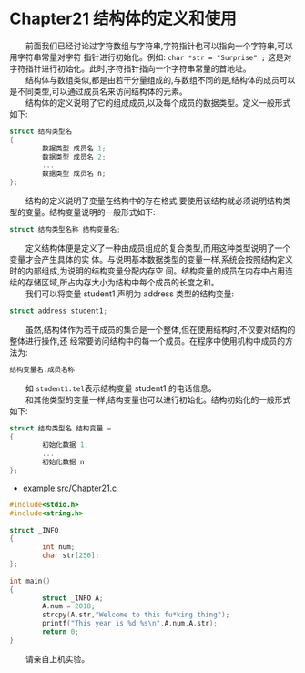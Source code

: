 # Chapter21 结构体的定义和使用

&emsp;&emsp;前面我们已经讨论过字符数组与字符串,字符指针也可以指向一个字符串,可以用字符串常量对字符 指针进行初始化。例如: `char *str = "Surprise" ;` 这是对字符指针进行初始化。此时,字符指针指向一个字符串常量的首地址。 <br>
&emsp;&emsp;结构体与数组类似,都是由若干分量组成的,与数组不同的是,结构体的成员可以是不同类型,可以通过成员名来访问结构体的元素。<br> 
&emsp;&emsp;结构体的定义说明了它的组成成员,以及每个成员的数据类型。定义一般形式如下: 
```C
struct 结构类型名 
{ 
        数据类型 成员名 1; 
        数据类型 成员名 2; 
        ... 
        数据类型 成员名 n; 
}; 
```
&emsp;&emsp;结构的定义说明了变量在结构中的存在格式,要使用该结构就必须说明结构类型的变量。结构变量说明的一般形式如下:
```C 
struct 结构类型名称 结构变量名; 
```
&emsp;&emsp;定义结构体便是定义了一种由成员组成的复合类型,而用这种类型说明了一个变量才会产生具体的实 体。与说明基本数据类型的变量一样,系统会按照结构定义时的内部组成,为说明的结构变量分配内存空 间。结构变量的成员在内存中占用连续的存储区域,所占内存大小为结构中每个成员的长度之和。 <br>
&emsp;&emsp;我们可以将变量 student1 声明为 address 类型的结构变量: 
```C
struct address student1; 
```
&emsp;&emsp;虽然,结构体作为若干成员的集合是一个整体,但在使用结构时,不仅要对结构的整体进行操作,还 
经常要访问结构中的每一个成员。在程序中使用机构中成员的方法为: 
```C
结构变量名.成员名称 
```
&emsp;&emsp;如 `student1.tel`表示结构变量 student1 的电话信息。 <br>
&emsp;&emsp;和其他类型的变量一样,结构变量也可以进行初始化。结构初始化的一般形式如下: 
```C
struct 结构类型名 结构变量 = 
{ 
        初始化数据 1,
        ...
        初始化数据 n
};
```
* [example:src/Chapter21.c](../src/Chapter21.c)
```C
#include<stdio.h>
#include<string.h>
  
struct _INFO
{
        int num; 
        char str[256];
};
  
int main()
{
        struct _INFO A; 
        A.num = 2018;
        strcpy(A.str,"Welcome to this fu*king thing");
        printf("This year is %d %s\n",A.num,A.str);
        return 0;
}
```
&emsp;&emsp;请亲自上机实验。